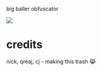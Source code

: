 big baller obfuscator

<img src="https://media1.tenor.com/m/qEOBXVHe_0EAAAAd/skating-basketball.gif">

# credits
nick, qreaj, cj - making this trash :joy_cat:

